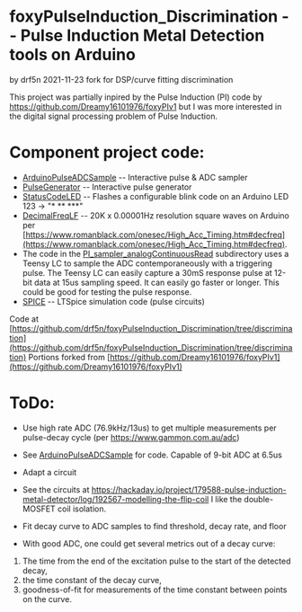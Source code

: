 # foxyPulseInduction_Discrimination -- Pulse Induction Metal Detection tools on Arduino
 
 by  drf5n 2021-11-23 fork for DSP/curve fitting discrimination

This project was partially inpired by the Pulse Induction (PI) code by https://github.com/Dreamy16101976/foxyPIv1
but I was more interested in the digital signal processing problem of Pulse Induction. 

# Component project code:
* [ArduinoPulseADCSample](ArduinoPulseADCSample/) -- Interactive pulse & ADC sampler 
* [PulseGenerator](PulseGenerator/) -- Interactive pulse generator
* [StatusCodeLED](StatusCodeLED) -- Flashes a configurable blink code on an Arduino LED 123 -> "* ** ***" 
* [DecimalFreqLF](DecimalFreqLF/) -- 20K x 0.00001Hz resolution square waves on Arduino per [https://www.romanblack.com/onesec/High_Acc_Timing.htm#decfreq](https://www.romanblack.com/onesec/High_Acc_Timing.htm#decfreq).
*  The code in the [PI_sampler_analogContinuousRead](PI_sampler_analogContinuousRead) subdirectory uses a Teensy LC to sample the ADC contemporaneously with
a triggering pulse.  The Teensy LC can easily capture a 30mS response pulse at 12-bit data at 15us sampling speed.  It
can easily go faster or longer.  This could be good for testing the pulse response.
* [SPICE](SPICE/) -- LTSpice simulation code (pulse circuits) 


Code at [https://github.com/drf5n/foxyPulseInduction_Discrimination/tree/discrimination](https://github.com/drf5n/foxyPulseInduction_Discrimination/tree/discrimination)
Portions forked from [https://github.com/Dreamy16101976/foxyPIv1](https://github.com/Dreamy16101976/foxyPIv1)

# ToDo:

* Use high rate ADC (76.9kHz/13us) to get multiple measurements per pulse-decay cycle (per https://www.gammon.com.au/adc)

 * See [ArduinoPulseADCSample](ArduinoPulseADCSample/) for code.  Capable of 9-bit ADC at 6.5us

* Adapt a circuit

 * See the circuits at https://hackaday.io/project/179588-pulse-induction-metal-detector/log/192567-modelling-the-flip-coil I like the double-MOSFET coil isolation. 

* Fit decay curve to ADC samples to find threshold, decay rate, and floor

 * With good ADC, one could get several metrics out of a decay curve:

 1. The time from the end of the excitation pulse to the start of the detected decay, 
 1. the time constant of the decay curve, 
 1. goodness-of-fit for measurements of the time constant between points on the curve.   
